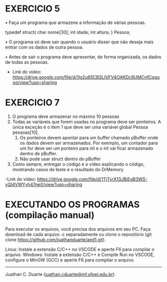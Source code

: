 # EXERCICIO 5
• Faça um programa que armazene a informação de várias
pessoas.

typedef struct{
    char nome[30];
    int idade;
    int altura;
} Pessoa;

• O programa só deve sair quando o usuário disser que não
deseja mais entrar com os dados de outra pessoa.

• Antes de sair o programa deve apresentar, de forma
organizada, os dados de todas as pessoas.

- Link do vídeo: https://drive.google.com/file/d/1Ig2u65CBSLIVFV4OAKDc8UMCnfCqguoq/view?usp=sharing

# EXERCICIO 7

1. O programa deve armazenar no máximo 10 pessoas
2. Todas as variáveis que forem usadas no programa deve ser ponteiros. A única exceção é o
item 1 que deve ser uma variável global
Pessoa pessoas[10].
    1. Os ponteiros devem apontar para um buffer chamado pBuffer onde os dados devem ser armazenados. Por exemplo, um contador para um for deve ser um ponteiro para int e o int vai ficar armazenado dentro de pBuffer.
    2. Não pode usar struct dentro do pBuffer
3. Como sempre, entregar o código e o vídeo explicando o código, mostrando casos de teste e o resultado do DrMemory

-Link do vídeo: https://drive.google.com/file/d/1TjTyrX13JBiEgB3WS-yQI4VWYyh47ne0/view?usp=sharing

# EXECUTANDO OS PROGRAMAS (compilação manual)
Para executar os arquivos, você precisa dos arquivos em seu PC.
Faça download de cada arquivo .c separadamente ou clone o repositório (git clone https://github.com/juathanduarte/aed1.git).

Linux: Instale a extensão C/C++ no VSCODE e aperte F6 para compilar o arquivo.
Windows: Instale a extensão C/C++ e Compile Run no VSCODE, configure o MinGW (GCC) e aperte F6 para compilar o arquivo.

___________________________________

Juathan C. Duarte (juathan.cduarte@inf.ufpel.edu.br).
